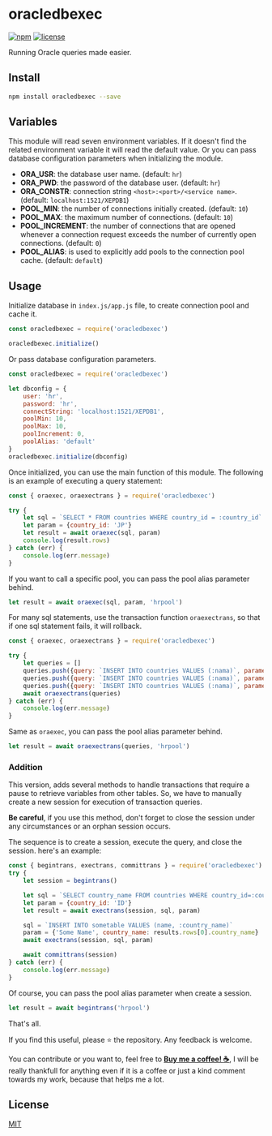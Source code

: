 # oracledbexec

[![npm](https://img.shields.io/npm/v/oracledbexec.svg?style=flat-square)](https://www.npmjs.com/package/oracledbexec)
[![license](https://img.shields.io/github/license/thesuhu/oracledbexec?style=flat-square)](https://github.com/thesuhu/oracledbexec/blob/master/LICENSE)

Running Oracle queries made easier.

## Install

```sh
npm install oracledbexec --save
```

## Variables

This module will read seven environment variables. If it doesn't find the related environment variable it will read the default value. Or you can pass database configuration parameters when initializing the module.

* **ORA_USR**: the database user name. (default: `hr`)
* **ORA_PWD**: the password of the database user. (default: `hr`)
* **ORA_CONSTR**: connection string `<host>:<port>/<service name>`. (default: `localhost:1521/XEPDB1`)
* **POOL_MIN**: the number of connections initially created. (default: `10`)
* **POOL_MAX**: the maximum number of connections. (default: `10`)
* **POOL_INCREMENT**: the number of connections that are opened whenever a connection request exceeds the number of currently open connections. (default: `0`)
* **POOL_ALIAS**: is used to explicitly add pools to the connection pool cache. (default: `default`)

## Usage

Initialize database in `index.js/app.js` file, to create connection pool and cache it.

```js
const oracledbexec = require('oracledbexec')

oracledbexec.initialize()
```

Or pass database configuration parameters.

```js
const oracledbexec = require('oracledbexec')

let dbconfig = {
    user: 'hr',
    password: 'hr',
    connectString: 'localhost:1521/XEPDB1',
    poolMin: 10,
    poolMax: 10,
    poolIncrement: 0,
    poolAlias: 'default'
}
oracledbexec.initialize(dbconfig)
```

Once initialized, you can use the main function of this module. The following is an example of executing a query statement:

```js
const { oraexec, oraexectrans } = require('oracledbexec')

try {
    let sql = `SELECT * FROM countries WHERE country_id = :country_id`
    let param = {country_id: 'JP'}
    let result = await oraexec(sql, param)
    console.log(result.rows)
} catch (err) {
    console.log(err.message)
}
```

If you want to call a specific pool, you can pass the pool alias parameter behind.

```js
let result = await oraexec(sql, param, 'hrpool')
```

For many sql statements, use the transaction function `oraexectrans`, so that if one sql statement fails, it will rollback.

```js
const { oraexec, oraexectrans } = require('oracledbexec')

try {
    let queries = []
    queries.push({query: `INSERT INTO countries VALUES (:nama)`, parameters: {country_id: 'ID', country_name: 'Indonesia'}})
    queries.push({query: `INSERT INTO countries VALUES (:nama)`, parameters: {country_id: 'JP', country_name: 'Japan'}})
    queries.push({query: `INSERT INTO countries VALUES (:nama)`, parameters: {country_id: 'CN', country_name: 'China'}})
    await oraexectrans(queries)
} catch (err) {
    console.log(err.message)
}
```

Same as `oraexec`, you can pass the pool alias parameter behind.

```js
let result = await oraexectrans(queries, 'hrpool')
```

### Addition

This version, adds several methods to handle transactions that require a pause to retrieve variables from other tables. So, we have to manually create a new session for execution of transaction queries.

**Be careful**, if you use this method, don't forget to close the session under any circumstances or an orphan session occurs.

The sequence is to create a session, execute the query, and close the session. here's an example:

```js
const { begintrans, exectrans, committrans } = require('oracledbexec')
try {
    let session = begintrans()

    let sql = `SELECT country_name FROM countries WHERE country_id=:country_id`
    let param = {country_id: 'ID'}
    let result = await exectrans(session, sql, param)

    sql = `INSERT INTO sometable VALUES (name, :country_name)`
    param = {'Some Name', country_name: results.rows[0].country_name}
    await exectrans(session, sql, param)

    await committrans(session)
} catch (err) {
    console.log(err.message)
}
```

Of course, you can pass the pool alias parameter when create a session.

```js
let result = await begintrans('hrpool')
```

That's all.

If you find this useful, please ⭐ the repository. Any feedback is welcome.

You can contribute or you want to, feel free to [**Buy me a coffee! :coffee:**](https://saweria.co/thesuhu), I will be really thankfull for anything even if it is a coffee or just a kind comment towards my work, because that helps me a lot.

## License

[MIT](https://github.com/thesuhu/oracledbexec/blob/master/LICENSE)
